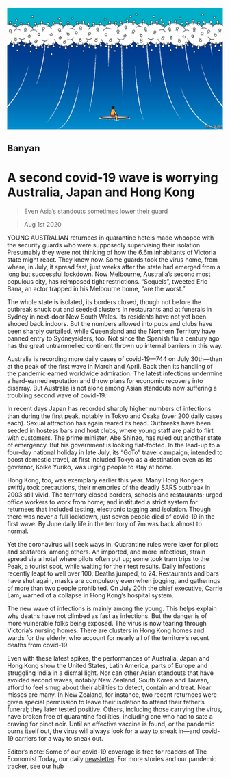 ![](./images/20200801_ASD001_0.jpg)

## Banyan

# A second covid-19 wave is worrying Australia, Japan and Hong Kong

> Even Asia’s standouts sometimes lower their guard

> Aug 1st 2020

YOUNG AUSTRALIAN returnees in quarantine hotels made whoopee with the security guards who were supposedly supervising their isolation. Presumably they were not thinking of how the 6.6m inhabitants of Victoria state might react. They know now. Some guards took the virus home, from where, in July, it spread fast, just weeks after the state had emerged from a long but successful lockdown. Now Melbourne, Australia’s second most populous city, has reimposed tight restrictions. “Sequels”, tweeted Eric Bana, an actor trapped in his Melbourne home, “are the worst.”

The whole state is isolated, its borders closed, though not before the outbreak snuck out and seeded clusters in restaurants and at funerals in Sydney in next-door New South Wales. Its residents have not yet been shooed back indoors. But the numbers allowed into pubs and clubs have been sharply curtailed, while Queensland and the Northern Territory have banned entry to Sydneysiders, too. Not since the Spanish flu a century ago has the great untrammelled continent thrown up internal barriers in this way.

Australia is recording more daily cases of covid-19—744 on July 30th—than at the peak of the first wave in March and April. Back then its handling of the pandemic earned worldwide admiration. The latest infections undermine a hard-earned reputation and throw plans for economic recovery into disarray. But Australia is not alone among Asian standouts now suffering a troubling second wave of covid-19.

In recent days Japan has recorded sharply higher numbers of infections than during the first peak, notably in Tokyo and Osaka (over 200 daily cases each). Sexual attraction has again reared its head. Outbreaks have been seeded in hostess bars and host clubs, where young staff are paid to flirt with customers. The prime minister, Abe Shinzo, has ruled out another state of emergency. But his government is looking flat-footed. In the lead-up to a four-day national holiday in late July, its “GoTo” travel campaign, intended to boost domestic travel, at first included Tokyo as a destination even as its governor, Koike Yuriko, was urging people to stay at home.

Hong Kong, too, was exemplary earlier this year. Many Hong Kongers swiftly took precautions, their memories of the deadly SARS outbreak in 2003 still vivid. The territory closed borders, schools and restaurants; urged office workers to work from home; and instituted a strict system for returnees that included testing, electronic tagging and isolation. Though there was never a full lockdown, just seven people died of covid-19 in the first wave. By June daily life in the territory of 7m was back almost to normal.

Yet the coronavirus will seek ways in. Quarantine rules were laxer for pilots and seafarers, among others. An imported, and more infectious, strain spread via a hotel where pilots often put up; some took tram trips to the Peak, a tourist spot, while waiting for their test results. Daily infections recently leapt to well over 100. Deaths jumped, to 24. Restaurants and bars have shut again, masks are compulsory even when jogging, and gatherings of more than two people prohibited. On July 20th the chief executive, Carrie Lam, warned of a collapse in Hong Kong’s hospital system.

The new wave of infections is mainly among the young. This helps explain why deaths have not climbed as fast as infections. But the danger is of more vulnerable folks being exposed. The virus is now tearing through Victoria’s nursing homes. There are clusters in Hong Kong homes and wards for the elderly, who account for nearly all of the territory’s recent deaths from covid-19.

Even with these latest spikes, the performances of Australia, Japan and Hong Kong show the United States, Latin America, parts of Europe and struggling India in a dismal light. Nor can other Asian standouts that have avoided second waves, notably New Zealand, South Korea and Taiwan, afford to feel smug about their abilities to detect, contain and treat. Near misses are many. In New Zealand, for instance, two recent returnees were given special permission to leave their isolation to attend their father’s funeral; they later tested positive. Others, including those carrying the virus, have broken free of quarantine facilities, including one who had to sate a craving for pinot noir. Until an effective vaccine is found, or the pandemic burns itself out, the virus will always look for a way to sneak in—and covid-19 carriers for a way to sneak out.

Editor’s note: Some of our covid-19 coverage is free for readers of The Economist Today, our daily [newsletter](https://www.economist.com/https://my.economist.com/user#newsletter). For more stories and our pandemic tracker, see our [hub](https://www.economist.com//news/2020/03/11/the-economists-coverage-of-the-coronavirus)